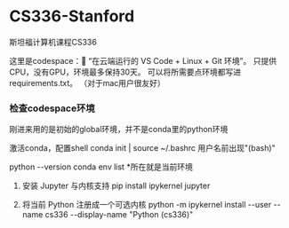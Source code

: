 # CS336-Stanford
斯坦福计算机课程CS336

这里是codespace：🚀 “在云端运行的 VS Code + Linux + Git 环境”。
只提供CPU，没有GPU，环境最多保持30天。
可以将所需要点环境都写进requirements.txt。
（对于mac用户很友好）

### 检查codespace环境
刚进来用的是初始的global环境，并不是conda里的python环境

激活conda，配置shell
conda init | source ~/.bashrc 用户名前出现"(bash)"

python --version
conda env list *所在就是当前环境

1. 安装 Jupyter 与内核支持
pip install ipykernel jupyter

2. 将当前 Python 注册成一个可选内核
python -m ipykernel install --user --name cs336 --display-name "Python (cs336)"